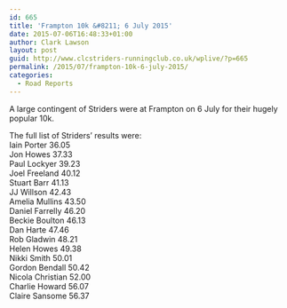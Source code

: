 ```yaml
---
id: 665
title: 'Frampton 10k &#8211; 6 July 2015'
date: 2015-07-06T16:48:33+01:00
author: Clark Lawson
layout: post
guid: http://www.clcstriders-runningclub.co.uk/wplive/?p=665
permalink: /2015/07/frampton-10k-6-july-2015/
categories:
  - Road Reports
---
```

A large contingent of Striders were at Frampton on 6 July for their hugely popular 10k.<!--more-->

The full list of Striders&#8217; results were:  
Iain Porter 36.05  
Jon Howes 37.33  
Paul Lockyer 39.23  
Joel Freeland 40.12  
Stuart Barr 41.13  
JJ Willson 42.43  
Amelia Mullins 43.50  
Daniel Farrelly 46.20  
Beckie Boulton 46.13  
Dan Harte 47.46  
Rob Gladwin 48.21  
Helen Howes 49.38  
Nikki Smith 50.01  
Gordon Bendall 50.42  
Nicola Christian 52.00  
Charlie Howard 56.07  
Claire Sansome 56.37
